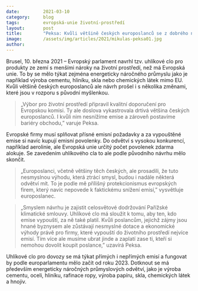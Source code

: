 ```yaml
---
date:         2021-03-10
category:     blog
tags:         evropská-unie životní-prostředí
layout:       post
title:        "Peksa: Kvůli většině českých europoslanců se z dobrého návrhu pro snížení emisí a podporu evropského průmyslu stal paskvil"
image:        /assets/img/articles/2021/mikulas-peksa01.jpg
author:       
---
```



 

Brusel, 10. března 2021 – Evropský parlament navrhl tzv. uhlíkové clo pro produkty ze zemí s menšími nároky na životní prostředí, než má Evropská unie. To by se mělo týkat zejména energeticky náročného průmyslu jako je například výroba cementu, hliníku, skla nebo chemických látek mimo EU. Kvůli většině českých europoslanců ale návrh prošel i s několika změnami, které jsou v rozporu s původní myšlenkou. 

> „Výbor pro životní prostředí připravil kvalitní doporučení pro Evropskou komisi. Ty ale doslova vykastrovala drtivá většina českých europoslanců. I kvůli nim nesnížíme emise a zároveň postavíme bariéry obchodu,” varuje Peksa. 

Evropské firmy musí splňovat přísné emisní požadavky a za vypouštěné emise si navíc kupují emisní povolenky. Do odvětví s vysokou konkurencí, například aerolinie, ale Evropská unie určitý počet povolenek zdarma alokuje. Se zavedením uhlíkového cla to ale podle původního návrhu mělo skončit. 

> „Europoslanci, včetně většiny těch českých, ale prosadili, že tuto nesmyslnou výhodu, která ztrácí smysl, budou i nadále některá odvětví mít. To je podle mě přílišný protekcionismus evropských firem, který navíc nepovede k faktickému snížení emisí,” vysvětluje europoslanec. 

> „Smyslem návrhu je zajistit celosvětové dodržování Pařížské klimatické smlouvy. Uhlíkové clo má sloužit k tomu, aby ten, kdo emise vypouští, za ně také platil. Kvůli poslancům, jejichž zájmy jsou hnané byznysem ale zůstávají nesmyslné dotace a ekonomické výhody právě pro firmy, které vypouští do životního prostředí nejvíce emisí. Tím více ale musíme ubrat jinde a zaplatí zase ti, kteří si nemohou dovolit koupit poslance,” uzavírá Peksa.

Uhlíkové clo pro dovozy se má týkat přímých i nepřímých emisí a fungovat by podle europarlamentu mělo začít od roku 2023. Dotknout se má především energeticky náročných průmyslových odvětví, jako je výroba cementu, oceli, hliníku, rafinace ropy, výroba papíru, skla, chemických látek a hnojiv.
